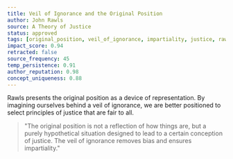 ```yaml
---
title: Veil of Ignorance and the Original Position
author: John Rawls
source: A Theory of Justice
status: approved
tags: [original_position, veil_of_ignorance, impartiality, justice, rawlsian_ethics]
impact_score: 0.94
retracted: false
source_frequency: 45
temp_persistence: 0.91
author_reputation: 0.98
concept_uniqueness: 0.88
---
```


Rawls presents the original position as a device of representation. By imagining ourselves behind a veil of ignorance, we are better positioned to select principles of justice that are fair to all.

> "The original position is not a reflection of how things are, but a purely hypothetical situation designed to lead to a certain conception of justice. The veil of ignorance removes bias and ensures impartiality."
